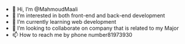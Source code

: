 - 👋 Hi, I’m @MahmoudMaali
- 👀 I’m interested in both front-end and back-end development
- 🌱 I’m currently learning web development
- 💞️ I’m looking to collaborate on company that is related to my Major
- 📫 How to reach me by phone number81973930

<!---
MahmoudMaali/MahmoudMaali is a ✨ special ✨ repository because its `README.md` (this file) appears on your GitHub profile.
You can click the Preview link to take a look at your changes.
--->

